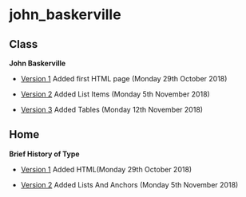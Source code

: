 # john_baskerville


## Class

<b>John Baskerville</b> 

- [Version 1](https://hopemcilroy.github.io/john_baskerville/baskerville1.html) 
Added first HTML page (Monday 29th October 2018)

- [Version 2](https://hopemcilroy.github.io/john_baskerville/baskerville2.html) 
Added List Items (Monday 5th November 2018)

- [Version 3](https://hopemcilroy.github.io/john_baskerville/baskerville3.html) 
Added Tables (Monday 12th November 2018)


## Home


<b>Brief History of Type</b>

- [Version 1](https://hopemcilroy.github.io/john_baskerville/history1.html)
Added HTML(Monday 29th October 2018)

- [Version 2](https://hopemcilroy.github.io/john_baskerville/history2.html)
Added Lists And Anchors (Monday 5th November 2018)